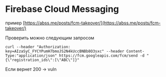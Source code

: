 # Firebase Cloud Messaging

пример [https://abss.me/posts/fcm-takeover/](https://abss.me/posts/fcm-takeover/)

Проверить можно следующим запросом

```text
curl --header "Authorization: key=AIzaSyC_FYCYPumH7bmoJS2N4kUccBNBb8O3sxc" --header Content-Type:"application/json" https://fcm.googleapis.com/fcm/send -d "{\"registration_ids\":[\"ABC\"]}"
```

Если вернет 200 -&gt; vuln

